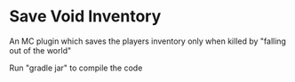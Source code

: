 # Save Void Inventory

An MC plugin which saves the players inventory only when killed by "falling out of the world"

Run "gradle jar" to compile the code
